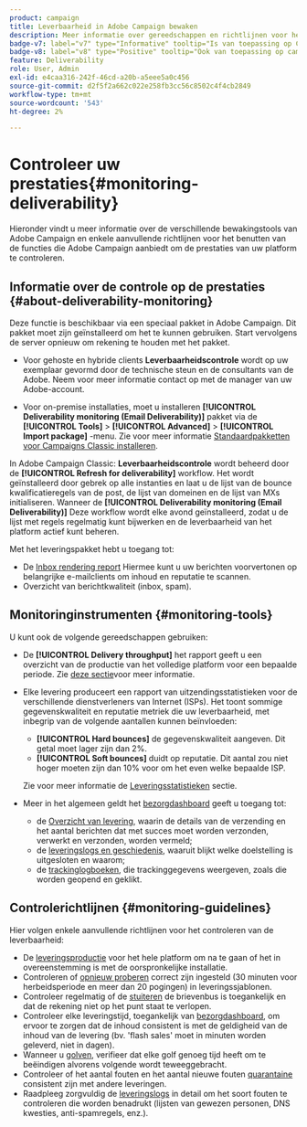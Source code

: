 ```yaml
---
product: campaign
title: Leverbaarheid in Adobe Campaign bewaken
description: Meer informatie over gereedschappen en richtlijnen voor het controleren van de prestaties in Adobe Campaign
badge-v7: label="v7" type="Informative" tooltip="Is van toepassing op Campaign Classic v7"
badge-v8: label="v8" type="Positive" tooltip="Ook van toepassing op campagne v8"
feature: Deliverability
role: User, Admin
exl-id: e4caa316-242f-46cd-a20b-a5eee5a0c456
source-git-commit: d2f5f2a662c022e258fb3cc56c8502c4f4cb2849
workflow-type: tm+mt
source-wordcount: '543'
ht-degree: 2%

---
```


# Controleer uw prestaties{#monitoring-deliverability}

Hieronder vindt u meer informatie over de verschillende bewakingstools van Adobe Campaign en enkele aanvullende richtlijnen voor het benutten van de functies die Adobe Campaign aanbiedt om de prestaties van uw platform te controleren.

## Informatie over de controle op de prestaties {#about-deliverability-monitoring}

Deze functie is beschikbaar via een speciaal pakket in Adobe Campaign. Dit pakket moet zijn geïnstalleerd om het te kunnen gebruiken. Start vervolgens de server opnieuw om rekening te houden met het pakket.
* Voor gehoste en hybride clients **Leverbaarheidscontrole** wordt op uw exemplaar gevormd door de technische steun en de consultants van de Adobe. Neem voor meer informatie contact op met de manager van uw Adobe-account.

* Voor on-premise installaties, moet u installeren **[!UICONTROL Deliverability monitoring (Email Deliverability)]** pakket via de **[!UICONTROL Tools]** > **[!UICONTROL Advanced]** > **[!UICONTROL Import package]** -menu. Zie voor meer informatie [Standaardpakketten voor Campaigns Classic installeren](../../installation/using/installing-campaign-standard-packages.md).

In Adobe Campaign Classic: **Leverbaarheidscontrole** wordt beheerd door de **[!UICONTROL Refresh for deliverability]** workflow. Het wordt geïnstalleerd door gebrek op alle instanties en laat u de lijst van de bounce kwalificatieregels van de post, de lijst van domeinen en de lijst van MXs initialiseren. Wanneer de **[!UICONTROL Deliverability monitoring (Email Deliverability)]** Deze workflow wordt elke avond geïnstalleerd, zodat u de lijst met regels regelmatig kunt bijwerken en de leverbaarheid van het platform actief kunt beheren.

Met het leveringspakket hebt u toegang tot:

* De [Inbox rendering report](inbox-rendering.md) Hiermee kunt u uw berichten voorvertonen op belangrijke e-mailclients om inhoud en reputatie te scannen.
* Overzicht van berichtkwaliteit (inbox, spam).

## Monitoringinstrumenten {#monitoring-tools}

U kunt ook de volgende gereedschappen gebruiken:

* De **[!UICONTROL Delivery throughput]** het rapport geeft u een overzicht van de productie van het volledige platform voor een bepaalde periode. Zie [deze sectie](../../reporting/using/global-reports.md#delivery-throughput)voor meer informatie.
* Elke levering produceert een rapport van uitzendingsstatistieken voor de verschillende dienstverleners van Internet (ISPs). Het toont sommige gegevenskwaliteit en reputatie metriek die uw leverbaarheid, met inbegrip van de volgende aantallen kunnen beïnvloeden:
   * **[!UICONTROL Hard bounces]** de gegevenskwaliteit aangeven. Dit getal moet lager zijn dan 2%.
   * **[!UICONTROL Soft bounces]** duidt op reputatie. Dit aantal zou niet hoger moeten zijn dan 10% voor om het even welke bepaalde ISP.

  Zie voor meer informatie de [Leveringsstatistieken](../../reporting/using/global-reports.md#delivery-statistics) sectie.
* Meer in het algemeen geldt het [bezorgdashboard](about-delivery-monitoring.md) geeft u toegang tot:
   * de [Overzicht van levering](delivery-dashboard.md#delivery-summary), waarin de details van de verzending en het aantal berichten dat met succes moet worden verzonden, verwerkt en verzonden, worden vermeld;
   * de [leveringslogs en geschiedenis](delivery-dashboard.md#delivery-logs-and-history), waaruit blijkt welke doelstelling is uitgesloten en waarom;
   * de [trackinglogboeken](delivery-dashboard.md#tracking-logs), die trackinggegevens weergeven, zoals die worden geopend en geklikt.

## Controlerichtlijnen {#monitoring-guidelines}

Hier volgen enkele aanvullende richtlijnen voor het controleren van de leverbaarheid:

* De [leveringsproductie](../../reporting/using/global-reports.md#delivery-throughput) voor het hele platform om na te gaan of het in overeenstemming is met de oorspronkelijke installatie.
* Controleren of [opnieuw proberen](understanding-delivery-failures.md#retries-after-a-delivery-temporary-failure) correct zijn ingesteld (30 minuten voor herbeidsperiode en meer dan 20 pogingen) in leveringssjablonen.
* Controleer regelmatig of de [stuiteren](understanding-delivery-failures.md#bounce-mail-management) de brievenbus is toegankelijk en dat de rekening niet op het punt staat te verlopen.
* Controleer elke leveringstijd, toegankelijk van [bezorgdashboard](delivery-dashboard.md), om ervoor te zorgen dat de inhoud consistent is met de geldigheid van de inhoud van de levering (bv. &#39;flash sales&#39; moet in minuten worden geleverd, niet in dagen).
* Wanneer u [golven](steps-sending-the-delivery.md#sending-using-multiple-waves), verifieer dat elke golf genoeg tijd heeft om te beëindigen alvorens volgende wordt teweeggebracht.
* Controleer of het aantal fouten en het aantal nieuwe fouten [quarantaine](understanding-quarantine-management.md) consistent zijn met andere leveringen.
* Raadpleeg zorgvuldig de [leveringslogs](delivery-dashboard.md#delivery-logs-and-history) in detail om het soort fouten te controleren die worden benadrukt (lijsten van gewezen personen, DNS kwesties, anti-spamregels, enz.).
